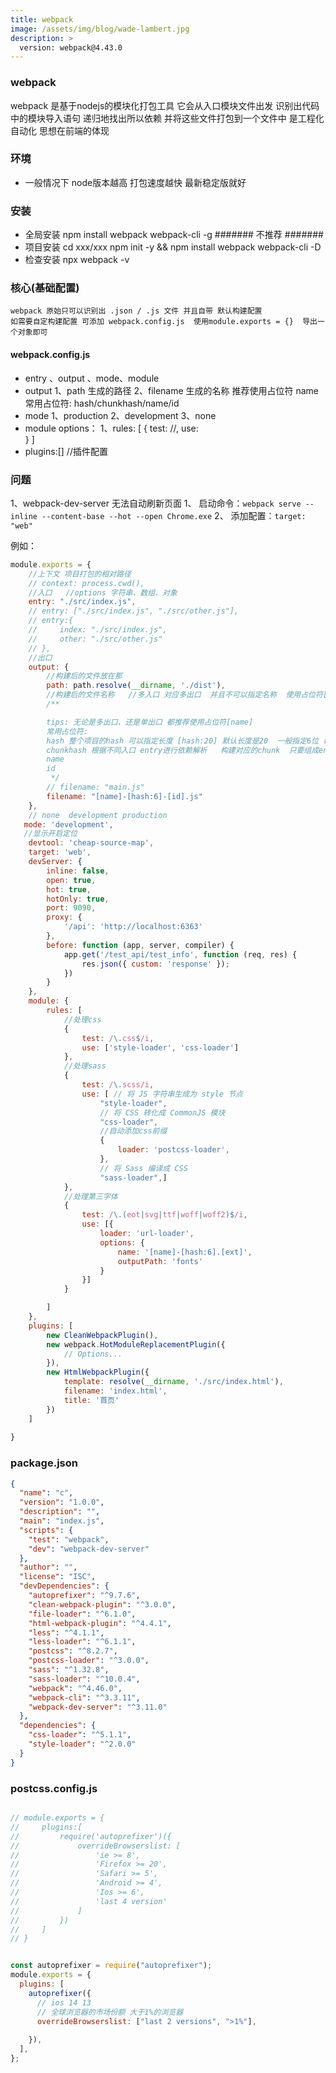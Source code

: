 ```yaml
---
title: webpack
image: /assets/img/blog/wade-lambert.jpg
description: >
  version: webpack@4.43.0
---
```


### webpack
webpack 是基于nodejs的模块化打包工具 它会从入口模块文件出发 识别出代码中的模块导入语句  递归地找出所以依赖 并将这些文件打包到一个文件中
是工程化 自动化 思想在前端的体现

### 环境
- 一般情况下 node版本越高 打包速度越快 最新稳定版就好

### 安装 
- 全局安装 npm install webpack webpack-cli -g  ####### 不推荐 #######
- 项目安装 cd xxx/xxx   npm init -y && npm install webpack webpack-cli -D
- 检查安装 npx webpack -v

### 核心(基础配置)
    webpack 原始只可以识别出 .json / .js 文件 并且自带 默认构建配置
    如需要自定构建配置 可添加 webpack.config.js  使用module.exports = {}  导出一个对象即可
    
#### webpack.config.js

- entry 、output 、mode、module
- output
   1、path     生成的路径
   2、filename 生成的名称  推荐使用占位符 name 
        常用占位符: hash/chunkhash/name/id
- mode 
   1、production
   2、development
   3、none
- module  options：
    1、rules: [
        {
           test: //,
           use:  
        }
    ]
- plugins:[]  //插件配置  

### 问题
1、webpack-dev-server 无法自动刷新页面
    1、 启动命令：```webpack serve --inline --content-base --hot --open Chrome.exe```
    2、 添加配置：```target: "web"```

例如：
``` javascript
module.exports = {
    //上下文 项目打包的相对路径
    // context: process.cwd(),
    //入口   //options 字符串、数组、对象
    entry: "./src/index.js",
    // entry: ["./src/index.js", "./src/other.js"],
    // entry:{
    //     index: "./src/index.js",
    //     other: "./src/other.js"
    // },
    //出口
    output: {
        //构建后的文件放在那
        path: path.resolve(__dirname, './dist'),
        //构建后的文件名称   //多入口 对应多出口  并且不可以指定名称  使用占位符[name]
        /**

        tips: 无论是多出口、还是单出口 都推荐使用占位符[name]
        常用占位符: 
        hash 整个项目的hash 可以指定长度 [hash:20] 默认长度是20  一般指定6位 每构建一次就会有一个新hash
        chunkhash 根据不同入口 entry进行依赖解析   构建对应的chunk  只要组成entry的模块没有内容改动  则对应hash不变
        name
        id
         */
        // filename: "main.js"
        filename: "[name]-[hash:6]-[id].js"
    },
    // none  development production  
   mode: 'development',
   //显示开启定位
    devtool: 'cheap-source-map',
    target: 'web',
    devServer: {
        inline: false,
        open: true,
        hot: true,
        hotOnly: true,
        port: 9090,
        proxy: {
            '/api': 'http://localhost:6363'
        },
        before: function (app, server, compiler) {
            app.get('/test_api/test_info', function (req, res) {
                res.json({ custom: 'response' });
            })
        }
    },
    module: {
        rules: [
            //处理css
            {
                test: /\.css$/i,
                use: ['style-loader', 'css-loader']
            },
            //处理sass
            {
                test: /\.scss/i,
                use: [ // 将 JS 字符串生成为 style 节点
                    "style-loader",
                    // 将 CSS 转化成 CommonJS 模块
                    "css-loader",
                    //自动添加css前缀
                    {
                        loader: 'postcss-loader',
                    },
                    // 将 Sass 编译成 CSS
                    "sass-loader",]
            },
            //处理第三字体
            {
                test: /\.(eot|svg|ttf|woff|woff2)$/i,
                use: [{
                    loader: 'url-loader',
                    options: {
                        name: '[name]-[hash:6].[ext]',
                        outputPath: 'fonts'
                    }
                }]
            }

        ]
    },
    plugins: [
        new CleanWebpackPlugin(),
        new webpack.HotModuleReplacementPlugin({
            // Options...
        }),
        new HtmlWebpackPlugin({
            template: resolve(__dirname, './src/index.html'),
            filename: 'index.html',
            title: '首页'
        })
    ]
   
}
```  

### package.json

``` json
{
  "name": "c",
  "version": "1.0.0",
  "description": "",
  "main": "index.js",
  "scripts": {
    "test": "webpack",
    "dev": "webpack-dev-server"
  },
  "author": "",
  "license": "ISC",
  "devDependencies": {
    "autoprefixer": "^9.7.6",
    "clean-webpack-plugin": "^3.0.0",
    "file-loader": "^6.1.0",
    "html-webpack-plugin": "^4.4.1",
    "less": "^4.1.1",
    "less-loader": "^6.1.1",
    "postcss": "^8.2.7",
    "postcss-loader": "^3.0.0",
    "sass": "^1.32.8",
    "sass-loader": "^10.0.4",
    "webpack": "^4.46.0",
    "webpack-cli": "^3.3.11",
    "webpack-dev-server": "^3.11.0"
  },
  "dependencies": {
    "css-loader": "^5.1.1",
    "style-loader": "^2.0.0"
  }
}


```

### postcss.config.js

```javascript

// module.exports = {
//     plugins:[
//         require('autoprefixer')({
//             overrideBrowserslist: [
//                 'ie >= 8',
//                 'Firefox >= 20',
//                 'Safari >= 5',
//                 'Android >= 4',
//                 'Ios >= 6',
//                 'last 4 version'
//             ]
//         })
//     ]
// }


const autoprefixer = require("autoprefixer");
module.exports = {
  plugins: [
    autoprefixer({
      // ios 14 13
      // 全球浏览器的市场份额 大于1%的浏览器
      overrideBrowserslist: ["last 2 versions", ">1%"],
      
    }),
  ],
};

```
               
   
   
   
   
   
        









  
